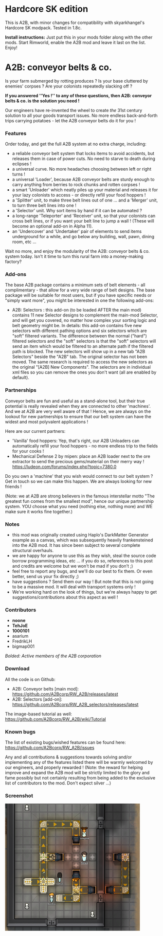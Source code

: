 # Hardcore SK edition
This is A2B, with minor changes for compatibility with skyarkhangel's Hardcore SK modpack. Tested in 1.8c.

**Install instructions:** Just put this in your mods folder along with the other mods. Start Rimworld, enable the A2B mod and leave it last on the list. Enjoy!

# A2B: conveyor belts & co.
Is your farm submerged by rotting produces ? Is your base cluttered by enemies' corpses ? Are your colonists repeatedly slacking off ? 

**If you answered ''Yes !'' to any of these questions, then A2B: conveyor belts & co. is the solution you need !**

Our engineers have re-invented the wheel to create *the* 31st century solution to all your goods transport issues. No more endless back-and-forth trips carrying potatoes - let the A2B conveyor belts do it for you ! 

### Features
Order today, and get the full A2B system at no extra charge, including:
 - a reliable conveyor belt system that locks items to avoid accidents, but releases them in case of power cuts. No need to starve to death during eclipses !
 - a universal curve. No more headaches choosing between left or right turns !
 - a universal 'Loader', because A2B conveyor belts are sturdy enough to carry anything from berries to rock chunks and rotten corpses !
 - a smart 'Unloader' which neatly piles up your material and releases it for your lazy colonists to access - or directly refill your food hoppers !
 - a 'Splitter' unit, to make three belt lines out of one ... and  a 'Merger' unit, to turn three belt lines into one ! 
 - a 'Selector' unit. Why sort items by hand if it can be automated ? 
 - a long-range 'Teleporter' and 'Receiver' unit, so that your colonists can cross belt lines, or if you want your belt line to jump a wall ! (These will become an optional add-on in Alpha 11).
- an 'Undercover' and 'Undertaker' pair of elements to send items underground for a while, and go below any building, wall, pawn, dining room, etc ... 

Wait no more, and enjoy the modularity of the A2B: conveyor belts & co. system today. Isn't it time to turn this rural farm into a money-making factory?

### Add-ons
The base A2B package contains a minimum sets of belt elements - all complimentary - that allow for a very wide range of belt designs. The base package will be suitable for most users, but if you have specific needs or "simply want more", you might be interested in one the following add-ons:
 - A2B: Selectors : this add-on (to be loaded AFTER the main mod) contains 11 new Selector designs to complement the main-mod Selector, and will get you covered, no matter how complex your sorting logic and belt geometry might be. 
   In details: this add-on contains five new selectors with different pathing options and six selectors which are "soft" filtered variants.  The difference between the normal ("hard") filtered selectors and the "soft" selectors is that the "soft" selectors will send an item which would be filtered to an alternate path if the filtered path is blocked. The new selectors will show up in a new tab "A2B Selectors" beside the "A2B" tab.  The original selector has not been moved.  The same research is required to access the new selectors as the original "[A2B] New Components". The selectors are in individual xml files so you can remove the ones you don't want (all are enabled by default).

### Partnerships
Conveyor belts are fun and useful as a stand-alone tool, but their true potential is really revealed when they are connected to other 'machines'. And we at A2B are very well aware of that ! Hence, we are always on the lookout for new partnerships to ensure that our belt system can have the widest and most polyvalent applications ! 

Here are our current partners: 
 - 'Vanilla' food hoppers: Yep, that's right, our A2B Unloaders can automatically refill your food hoppers - no more endless trip to the fields for your cooks !
 - Mechanical Defense 2 by mipen: place an A2B loader next to the ore extractor to send the precious gems/material on their merry way ! https://ludeon.com/forums/index.php?topic=7380.0

Do you own a 'machine' that you wish would connect to our belt system ? Get in touch so we can make this happen. We are always looking for new friends !

(Note: we at A2B are strong believers in the famous interstellar motto "The greatest fun comes from the smallest mod", hence our unique partnership system. YOU choose what you need (nothing else, nothing more) and WE make sure it works fine together.)  

### Notes
 - this mod was originally created using Haplo's DarkMatter Generator example as a canvas, which was subsequently heavily frankensteined into the A2B mod. It has since been subject to several complete structural overhauls.
 - we are happy for anyone to use this as they wish, steal the source code borrow programming ideas, etc ... if you do so, references to this post and credits are welcome but we won't be mad if you don't ;) 
 - feel free to report any bugs, and we'll do our best to fix them. Or even better, send us your fix directly ;) 
 - have suggestions ? Send them our way ! But note that this is not going to be a massive mod. It will deal with transport systems only !
 - We're working hard on the look of things, but we're always happy to get suggestions/contributions about this aspect as well !

### Contributors
 - **noone**
 - **TehJoE**
 - **1000101** 
 - asarium
 - FredrikLH
 - bigmap001

*Bolded: Active members of the A2B corporation*

### Download
All the code is on Github:
 - A2B: Conveyor belts [main mod]: https://github.com/A2Bcorp/RW_A2B/releases/latest
 - A2B: Selectors [add-on]: https://github.com/A2Bcorp/RW_A2B_selectors/releases/latest

The image-based tutorial as well:
https://github.com/A2Bcorp/RW_A2B/wiki/Tutorial

### Known bugs
The list of existing bugs/wished features can be found here: https://github.com/A2Bcorp/RW_A2B/issues 

Any and all contributions & suggestions towards solving and/or implementing any of the features listed there will be warmly welcomed by our engineers, and properly rewarded ! 
(Note: the reward for helping improve and expand the A2B mod will be strictly limited to the glory and fame possibly but not certainly resulting from being added to the exclusive list of contributors to the mod. Don't expect silver ...)  

### Screenshot 
![Preview Image](https://raw.githubusercontent.com/A2Bcorp/RW_A2B/master/About/preview.png)
